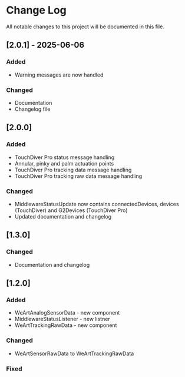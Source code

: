 
# Change Log
All notable changes to this project will be documented in this file.

## [2.0.1] - 2025-06-06

### Added
- Warning messages are now handled

### Changed
- Documentation
- Changelog file

## [2.0.0]

### Added
* TouchDiver Pro status message handling
* Annular, pinky and palm actuation points
* TouchDiver Pro tracking data message handling
* TouchDiver Pro tracking raw data message handling

### Changed
* MiddlewareStatusUpdate now contains connectedDevices, devices (TouchDiver) and G2Devices (TouchDiver Pro)
* Updated documentation and changelog
 
## [1.3.0] 

### Changed

* Documentation and changelog
 
## [1.2.0]
 
### Added

* WeArtAnalogSensorData - new component
* MiddlewareStatusListener - new listner
* WeArtTrackingRawData - new component
   
### Changed

* WeArtSensorRawData to WeArtTrackingRawData
 
### Fixed

